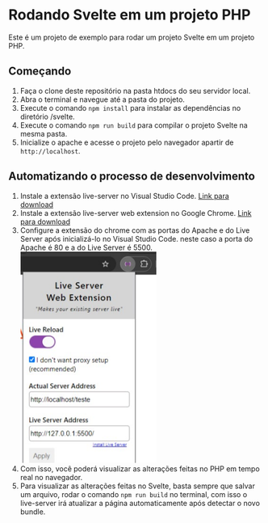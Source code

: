 # Rodando Svelte em um projeto PHP

Este é um projeto de exemplo para rodar um projeto Svelte em um projeto PHP.

## Começando

1. Faça o clone deste repositório na pasta htdocs do seu servidor local.
1. Abra o terminal e navegue até a pasta do projeto.
1. Execute o comando `npm install` para instalar as dependências no diretório /svelte.
1. Execute o comando `npm run build` para compilar o projeto Svelte na mesma pasta.
1. Inicialize o apache e acesse o projeto pelo navegador apartir de `http://localhost`.

## Automatizando o processo de desenvolvimento

1. Instale a extensão live-server no Visual Studio Code. [Link para download](https://marketplace.visualstudio.com/items?itemName=ritwickdey.LiveServer)
1. Instale a extensão live-server web extension no Google Chrome. [Link para download](https://chromewebstore.google.com/detail/live-server-web-extension/fiegdmejfepffgpnejdinekhfieaogmj)
1. Configure a extensão do chrome com as portas do Apache e do Live Server após inicializá-lo no Visual Studio Code. neste caso a porta do Apache é 80 e a do Live Server é 5500.
    ![Configuração de portas](./docs/image.png)
1. Com isso, você poderá visualizar as alterações feitas no PHP em tempo real no navegador.
1. Para visualizar as alterações feitas no Svelte, basta sempre que salvar um arquivo, rodar o comando `npm run build` no terminal, com isso o live-server irá atualizar a página automaticamente após detectar o novo bundle.